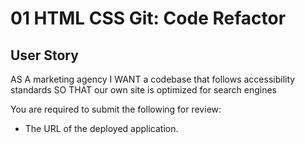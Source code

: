 # 01 HTML CSS Git: Code Refactor


## User Story
AS A marketing agency
I WANT a codebase that follows accessibility standards
SO THAT our own site is optimized for search engines


You are required to submit the following for review:

* The URL of the deployed application. 

